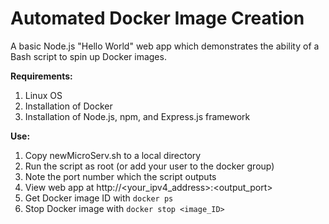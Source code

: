 # Automated Docker Image Creation  

A basic Node.js "Hello World" web app which demonstrates the ability of a Bash script to spin up Docker images. 

**Requirements:**  
1. Linux OS  
2. Installation of Docker  
3. Installation of Node.js, npm, and Express.js framework  

**Use:**  
1. Copy newMicroServ.sh to a local directory  
2. Run the script as root (or add your user to the docker group)  
3. Note the port number which the script outputs  
4. View web app at http://<your_ipv4_address>:<output_port>  
5. Get Docker image ID with ```docker ps```  
6. Stop Docker image with ```docker stop <image_ID>```
